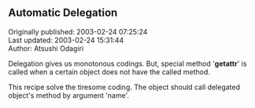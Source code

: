 ## Automatic Delegation  
Originally published: 2003-02-24 07:25:24  
Last updated: 2003-02-24 15:31:44  
Author: Atsushi Odagiri  
  
Delegation gives us monotonous codings.
But, special method '__getattr__' is called when a certain object does  not have the called method.

This recipe solve the tiresome coding.
The object should call delegated object's method by argument 'name'.